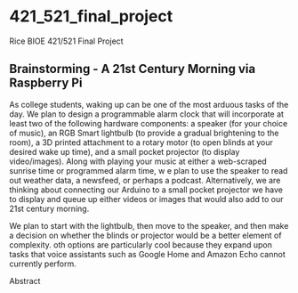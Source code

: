 # 421_521_final_project
Rice BIOE 421/521 Final Project


## Brainstorming - A 21st Century Morning via Raspberry Pi

As college students, waking up can be one of the most arduous tasks of the day. 
We plan to design a programmable alarm clock that will incorporate at least two of the following hardware components: 
a speaker (for your choice of music), an RGB Smart lightbulb (to provide a gradual brightening to the room), a 3D printed attachment to a rotary motor (to open blinds at your desired wake up time), and a small pocket projector (to display video/images). 
Along with playing your music at either a web-scraped sunrise time or programmed alarm time, w
e plan to use the speaker to read out weather data, a newsfeed, or perhaps a podcast. 
Alternatively, we are thinking about connecting our Arduino to a small pocket projector we have to display and queue up either videos or images that would also add to our 21st century morning.


We plan to start with the lightbulb, then move to the speaker, and then make a decision on whether the blinds or projector would be a better element of complexity. 
oth options are particularly cool because they expand upon tasks that voice assistants such as Google Home and Amazon Echo cannot currently perform. 


Abstract
